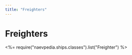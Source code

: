 ```yaml
---
title: "Freighters"
---
```

# Freighters
<%= require("naevpedia.ships.classes").list("Freighter") %>
